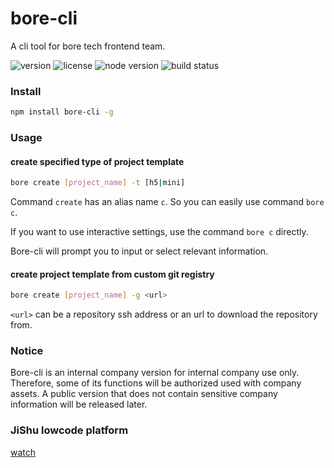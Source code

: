 # bore-cli

A cli tool for bore tech frontend team.

![version](https://img.shields.io/npm/v/bore-cli) ![license](https://img.shields.io/npm/l/bore-cli) ![node version](https://img.shields.io/node/v/bore-cli) ![build status](https://img.shields.io/github/workflow/status/xiaofuyesnew/bore-cli/publish)

### Install

```bash
npm install bore-cli -g
```

### Usage

#### create specified type of project template

```bash
bore create [project_name] -t [h5|mini]
```

Command `create` has an alias name `c`. So you can easily use command `bore c`.

If you want to use interactive settings, use the command `bore c` directly.

Bore-cli will prompt you to input or select relevant information.

#### create project template from custom git registry

```bash
bore create [project_name] -g <url>
```

`<url>` can be a repository ssh address or an url to download the repository from.

### Notice

Bore-cli is an internal company version for internal company use only. Therefore, some of its functions will be authorized used with company assets. A public version that does not contain sensitive company information will be released later.

### JiShu lowcode platform

[watch](https://github.com/jishu-lowcode)